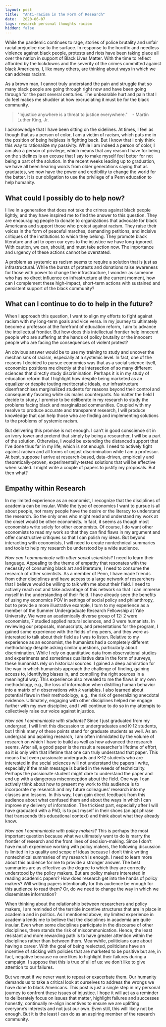 ```yaml
---
layout: post
title:  "Anti-racism in the Form of Research"
date:   2020-06-07
tags: research personal thoughts racism
hidden: false
---
```


While the pandemic continues to rage, stories of police brutality and unfair racial prejudice rise to the surface. In response to the horrific and needless violence against black people, protests and riots have been taking place all over the nation in support of Black Lives Matter. With the time to reflect afforded by the lockdowns and the severity of the crimes committed against black Americans, I, like many others, are thinking about ways in which we can address racism.

As a brown man, I cannot truly understand the pain and struggle that so many black people are going through right now and have been going through for the past several centuries. The unbearable hurt and pain that I do feel makes me shudder at how excruciating it must be for the black community.

> "Injustice anywhere is a threat to justice everywhere." &nbsp;&nbsp; - Martin Luther King, Jr.

I acknowledge that I have been sitting on the sidelines. At times, I feel as though that as a person of color, I am a victim of racism, which puts me in the position of being helpless in fighting back. But I know that I only think this way to rationalize my passivity. While I am indeed a person of color, I am also a person of privilege, which means that any reason I have for being on the sidelines is an excuse that I say to make myself feel better for not being a part of the solution. In the recent weeks leading up to graduation, we have all been hearing words from older generations saying that as graduates, we now have the power and credibility to change the world for the better. It is our obligation to use the privilege of a Penn education to help humanity.

## What could I possibly do to help now?

I live in a generation that does not take the crimes against black people lightly, and they have inspired me to find the answer to this question. They are encouraging people to donate to organizations that advocate for black Americans and support those who protest against racism. They raise their voices in the form of peaceful marches, demanding petitions, and incisive critiques of the institutions to which they belong. They promote black literature and art to open our eyes to the injustice we have long-ignored. With caution, we can, should, and must take action now. The importance and urgency of these actions cannot be overstated.

A problem as systemic as racism seems to require a solution that is just as infrastructural. While the bursts of protests and donations raise awareness for those with power to change the infrastructure, I wonder: as someone who has no direct influence on infrastructure at the current moment, how can I complement these high-impact, short-term actions with sustained and persistent support of the black community?

## What can I continue to do to help in the future?

When I approach this question, I want to align my efforts to fight against racism with my long-term goals and vice versa. In my journey to ultimately become a professor at the forefront of education reform, I aim to advance the intellectual frontier. But how does this intellectual frontier help innocent people who are suffering at the hands of policy brutality or the innocent people who are facing the consequences of violent protest?

An obvious answer would be to use my training to study and uncover the mechanisms of racism, especially at a systemic level. In fact, one of the reasons I decided to pursue economics was that as a social science itself, economics positions me directly at the intersection of so many different sciences that directly study discrimination. Perhaps it is in my study of education reform that I highlight how despite being marketed as an equalizer or despite touting meritocratic ideals, our infrastructure disenfranchises marginalized students for reasons beyond their control and consequently favoring white cis males counterparts. No matter the field I decide to study, I promise to be deliberate in my research to study the problems facing black and marginalized communities. Coupled with my resolve to produce accurate and transparent research, I will produce knowledge that can help those who are finding and implementing solutions to the problems of systemic racism.

But delivering this promise is not enough. I can’t in good conscience sit in an ivory tower and pretend that simply by being a researcher, I will be a part of the solution. Otherwise, I would be extending the distanced support that I’ve done thus far in my life, which is not enough. I need to actively fight against racism and all forms of unjust discrimination while I am a professor. At best, suppose I arrive at research-based, data-driven, empirically and theoretically-proven, experimentally-tested solutions that will be effective when scaled. I might write a couple of papers to justify my proposals. But then what?

## Empathy within Research

In my limited experience as an economist, I recognize that the disciplines of academia can be insular. While the type of economics I want to pursue is all about people, not many people have the desire or the literacy to understand the research. So the only ones who might read and understand my work at the onset would be other economists. In fact, it seems as though most economists write solely for other economists. Of course, I do want other economists to read my work so that they can find flaws in my argument and offer constructive critiques so that I can polish my ideas. But beyond interacting with economists, I will need to create nontechnical summaries and tools to help my research be understood by a wide audience.


*How can I communicate with other social scientists?* I need to learn their language. Appealing to the theme of empathy that resonates with the necessity of consuming black art and literature, I need to consume the research of other scientists. As a member of Penn, I have made friends from other disciplines and have access to a large network of researchers that I believe would be willing to talk with me about their field. I need to actively reach out and take advantage of this network so that I can immerse myself in the understanding of their field. I have already seen the benefits of using my economics POV in settings of social policy and philanthropy, but to provide a more illustrative example, I turn to my experience as a member of the Summer Undergraduate Research Fellowship at Yale University. We were an academically diverse group of 12: 2 were economists, 7 studied applied natural sciences, and 3 were humanists. In reviewing our proposals, manuscripts, and presentations for the program, I gained some experience with the fields of my peers, and they were as interested to talk about their field as I was to listen. Relative to my experience as an economist, the humanists had a completely different methodology despite asking similar questions, particularly about discrimination. While I rely on quantitative data from observational studies and experiments and sometimes qualitative data in the form of surveys, these humanists rely on historical sources. I gained a deep admiration for the way in which humanists approach the challenge of finding, gaining access to, identifying biases in, and compiling the right sources in a meaningful way. This experience also revealed to me the flaws in my own methodology, e.g., the loss of information when distilling human behavior into a matrix of $n$ observations with $k$ variables. I also learned about potential flaws in their methodology, e.g., the risk of generalizing anecdotal evidence. Ultimately, engaging with other disciplines helped me engage further with my own discipline, and I will continue to do so in my attempts to collectively raise our voice against injustice.

*How can I communicate with students?* Since I just graduated from my undergrad, I will limit this discussion to undergraduates and K-12 students, but I think many of these points stand for graduate students as well. As an undergrad and aspiring research, I am often intimidated by the volume of research on which I have to build as well as how advanced the research seems. After all, a good paper is the result a researcher's lifetime of effort, so it is only with that lifetime that one can truly understand that paper. This means that even passionate undergrads and K-12 students who are interested in the social sciences will not understand the papers I write, especially if the main message is buried in the weeds of technicality. Perhaps the passionate student might dare to understand the paper and end up with a dangerous misconception about the field. One way I can actively think about how to present my work to this audience is to incorporate my research and my future colleagues’ research into my classes and lessons. In this way, I can gain direct feedback from this audience about what confused them and about the ways in which I can improve my delivery of information. The trickiest part, especially after I will have graduated with a PhD, is to put myself in their shoes (an apt phrase that transcends this educational context) and think about what they already know.

*How can I communicate with policy makers?* This is perhaps the most important question because what we ultimately want to do is marry the frontier of research and the front lines of decision-making. Since I don’t have much experience working with policy makers, the following discussion is limited in its quality and scope of ideas because I don’t think writing nontechnical summaries of my research is enough. I need to learn more about this audience for me to provide a stronger answer. The best summaries are as effective as the degree to which they are correctly understood by the policy makers. But are policy makers interested in reading academic papers? How does research get into the hands of policy makers? Will writing papers intentionally for this audience be enough for this audience to read them? Or, do we need to change the way in which we disseminate information?

When thinking about the relationship between researchers and policy makers, I am reminded of the terrible incentive structures that are in place in academia and in politics. As I mentioned above, my limited experience in academia lends me to believe that the disciplines in academia are quite insular. Even when some disciplines participate in the discourse of other disciplines, there stands the risk of miscommunication. Hence, the least resistant and more rewarding path is to have greater attention within the disciplines rather than between them. Meanwhile, politicians care about having a career. With the goal of being reelected, politicians have an incentive of sticking with policies that are marketed to be positive but are, in fact, negative because no one likes to highlight their failures during a campaign. I suppose that this is true of all of us: we don't like to give attention to our failures.

But we must if we never want to repeat or exacerbate them. Our humanity demands us to take a critical look at ourselves to address the wrongs we have done to black Americans. This post is just a single step in my personal journey to confront these issues of injustice. I hope it will act as a reminder to deliberately focus on issues that matter, highlight failures and successes honestly, continually re-align incentives to ensure we are uplifting everyone’s interests and not just our own. Even still, this will likely not be enough. But it is the least I can do as an aspiring member of the research community.





<!-- My thoughts on a potential answer stems from my own goals, so what follows are not suggestions for others to follow but for me to consider more deeply. -->
<!-- A problem as systemic as racism seems to require a solution that is just as infrastructural.  -->

<!-- I have known for a while that I want to be an academician whose purpose is to find and understand the truth while decomposing and revealing falsehood. I have always thought that in this purpose, my contribution to society would be advancing the intellectual frontier with objective and careful study. But how does this intellectual frontier help innocent people who are suffering at the hands of policy brutality or the innocent people who are facing the consequences of violent protest? -->
